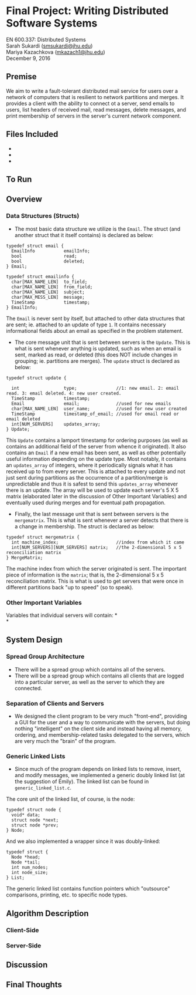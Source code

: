 # Final Project: Writing Distributed Software Systems
EN 600.337: Distributed Systems  
Sarah Sukardi (smsukardi@jhu.edu)  
Mariya Kazachkova (mkazach1@jhu.edu)  
December 9, 2016  

## Premise  
We aim to write a fault-tolerant distributed mail service for users over a network of computers that is resilient to network partitions and merges. It provides a client with the ability to connect ot a server, send emails to users, list headers of received mail, read messages, delete messages, and print membership of servers in the server's current network component.  

## Files Included  
*  
*  
*  

## To Run  

## Overview  

### Data Structures (Structs)
* The most basic data structure we utilize is the `Email`. The struct (and another struct that it itself contains) is declared as below:  
```
typedef struct email {
  EmailInfo           emailInfo;
  bool                read;
  bool                deleted;
} Email;
```

```
typedef struct emailinfo {
  char[MAX_NAME_LEN]  to_field;
  char[MAX_NAME_LEN]  from_field;
  char[MAX_NAME_LEN]  subject;
  char[MAX_MESS_LEN]  message;  
  TimeStamp           timestamp;
} EmailInfo;
```

The `Email` is never sent by itself, but attached to other data structures that are sent; ie. attached to an update of type `1`. It contains necessary informational fields about an email as specified in the problem statement.  

* The core message unit that is sent between servers is the `Update`. This is what is sent whenever anything is updated, such as when an email is sent, marked as read, or deleted (this does NOT include changes in grouping; ie. partitions are merges). The `update` struct is declared as below:  
```
typedef struct update {

  int                 type;               //1: new email. 2: email read. 3: email deleted. 4: new user created.
  TimeStamp           timestamp;
  Email               email;              //used for new emails
  char[MAX_NAME_LEN]  user_name;          //used for new user created
  TimeStamp           timestamp_of_email; //used for email read or email deleted
  int[NUM_SERVERS]    updates_array;
} Update;
```

This `Update` contains a lamport timestamp for ordering purposes (as well as contains an additional field of the server from whence it originated). It also contains an `Email` if a new email has been sent, as well as other potentially useful information depending on the update type. Most notably, it contains an `updates_array` of integers, where it periodically signals what it has received up to from every server. This is attached to every update and not just sent during partitions as the occurrence of a partition/merge is unpredictable and thus it is safest to send this `updates_array` whenever there is an update. The array will be used to update each server's 5 X 5 matrix (elaborated later in the discussion of Other Important Variables) and eventually used during merges and for eventual path propagation.  

* Finally, the last message unit that is sent between servers is the `mergematrix`. This is what is sent whenever a server detects that there is a change in membership. The struct is declared as below:  
```
typedef struct mergematrix {
  int machine_index;                      //index from which it came
  int[NUM_SERVERS][NUM_SERVERS] matrix;   //the 2-dimensional 5 x 5 reconciliation matrix
} MergeMatrix;
```

The machine index from which the server originated is sent. The important piece of information is the `matrix`; that is, the 2-dimensional 5 x 5 reconciliation matrix. This is what is used to get servers that were once in different partitions back "up to speed" (so to speak).

### Other Important Variables
Variables that individual servers will contain:
*   
*  

## System Design  

### Spread Group Architecture
* There will be a spread group which contains all of the servers.
* There will be a spread group which contains all clients that are logged into a particular server, as well as the server to which they are connected.

### Separation of Clients and Servers
* We designed the client program to be very much "front-end", providing a GUI for the user and a way to communicate with the servers, but doing nothing "intelligent" on the client side and instead having all memory, ordering, and membership-related tasks delegated to the servers, which are very much the "brain" of the program.  

### Generic Linked Lists
* Since much of the program depends on linked lists to remove, insert, and modify messages, we implemented a generic doubly linked list (at the suggestion of Emily). The linked list can be found in `generic_linked_list.c`. 

The core unit of the linked list, of course, is the node:  
```
typedef struct node {
  void* data;
  struct node *next;
  struct node *prev;
} Node;
```

And we also implemented a wrapper since it was doubly-linked:  
```
typedef struct {
  Node *head;
  Node *tail;
  int num_nodes;
  int node_size;
} List;
```

The generic linked list contains function pointers which "outsource" comparisons, printing, etc. to specific node types.  

## Algorithm Description  
### Client-Side

### Server-Side

## Discussion  

## Final Thoughts  

